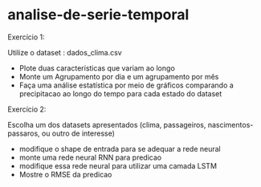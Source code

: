 # analise-de-serie-temporal

Exercício 1:

Utilize o dataset : dados_clima.csv

* Plote duas características que variam ao longo
* Monte um Agrupamento por dia e um agrupamento por mês
* Faça uma análise estatística por meio de gráficos comparando a precipitacao ao longo do tempo para cada estado do dataset

Exercício 2:

Escolha um dos datasets apresentados (clima, passageiros, nascimentos-passaros, ou outro de interesse)
* modifique o shape de entrada para se adequar a rede neural
* monte uma rede neural RNN para predicao
* modifique essa rede neural para utilizar uma camada LSTM
* Mostre o RMSE da predicao
